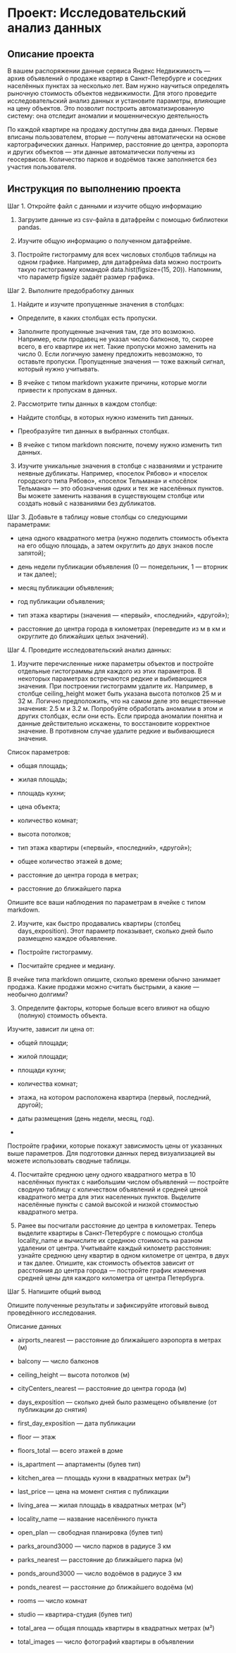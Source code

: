 # Проект: Исследовательский анализ данных

## Описание проекта

В вашем распоряжении данные сервиса Яндекс Недвижимость — архив объявлений о продаже квартир в Санкт-Петербурге и соседних населённых пунктах за несколько лет. 
Вам нужно научиться определять рыночную стоимость объектов недвижимости. Для этого проведите исследовательский анализ данных и установите параметры, влияющие на цену объектов. 
Это позволит построить автоматизированную систему: она отследит аномалии и мошенническую деятельность

По каждой квартире на продажу доступны два вида данных. Первые вписаны пользователем, вторые — получены автоматически на основе картографических данных. 
Например, расстояние до центра, аэропорта и других объектов — эти данные автоматически получены из геосервисов. Количество парков и водоёмов также заполняется без участия пользователя.

## Инструкция по выполнению проекта

Шаг 1. Откройте файл с данными и изучите общую информацию

1. Загрузите данные из csv-файла в датафрейм c помощью библиотеки pandas.

2. Изучите общую информацию о полученном датафрейме.

3. Постройте гистограмму для всех числовых столбцов таблицы на одном графике. Например, для датафрейма data можно построить такую гистограмму командой data.hist(figsize=(15, 20)). Напомним, что параметр figsize задаёт размер графика.

Шаг 2. Выполните предобработку данных

1. Найдите и изучите пропущенные значения в столбцах:

- Определите, в каких столбцах есть пропуски.

- Заполните пропущенные значения там, где это возможно. Например, если продавец не указал число балконов, то, скорее всего, в его квартире их нет. Такие пропуски можно заменить на число 0. Если логичную замену предложить невозможно, то оставьте пропуски.
Пропущенные значения — тоже важный сигнал, который нужно учитывать.

- В ячейке с типом markdown укажите причины, которые могли привести к пропускам в данных.
   
2. Рассмотрите типы данных в каждом столбце:
   
- Найдите столбцы, в которых нужно изменить тип данных.
  
- Преобразуйте тип данных в выбранных столбцах.

- В ячейке с типом markdown поясните, почему нужно изменить тип данных.
   
3. Изучите уникальные значения в столбце с названиями и устраните неявные дубликаты. Например, «поселок Рябово» и «поселок городского типа Рябово», «поселок Тельмана» и «посёлок Тельмана» — это обозначения одних и тех же населённых пунктов.
Вы можете заменить названия в существующем столбце или создать новый с названиями без дубликатов.

Шаг 3. Добавьте в таблицу новые столбцы со следующими параметрами:

- цена одного квадратного метра (нужно поделить стоимость объекта на его общую площадь, а затем округлить до двух знаков после запятой);

- день недели публикации объявления (0 — понедельник, 1 — вторник и так далее);

- месяц публикации объявления;

- год публикации объявления;

- тип этажа квартиры (значения — «‎первый», «последний», «другой»);

- расстояние до центра города в километрах (переведите из м в км и округлите до ближайших целых значений).

Шаг 4. Проведите исследовательский анализ данных:

1. Изучите перечисленные ниже параметры объектов и постройте отдельные гистограммы для каждого из этих параметров. В некоторых параметрах встречаются редкие и выбивающиеся значения. 
При построении гистограмм удалите их. Например, в столбце ceiling_height может быть указана высота потолков 25 м и 32 м. Логично предположить, что на самом деле это вещественные значения: 2.5 м и 3.2 м. 
Попробуйте обработать аномалии в этом и других столбцах, если они есть. Если природа аномалии понятна и данные действительно искажены, то восстановите    корректное значение. В противном случае удалите редкие и выбивающиеся значения.

Список параметров:

- общая площадь;

- жилая площадь;

- площадь кухни;

- цена объекта;

- количество комнат;

- высота потолков;

- тип этажа квартиры («первый», «последний», «другой»);

- общее количество этажей в доме;

- расстояние до центра города в метрах;

- расстояние до ближайшего парка

Опишите все ваши наблюдения по параметрам в ячейке с типом markdown.

2. Изучите, как быстро продавались квартиры (столбец days_exposition). Этот параметр показывает, сколько дней было размещено каждое объявление.

- Постройте гистограмму.

- Посчитайте среднее и медиану.

В ячейке типа markdown опишите, сколько времени обычно занимает продажа. Какие продажи можно считать быстрыми, а какие — необычно долгими?

3. Определите факторы, которые больше всего влияют на общую (полную) стоимость объекта.
   
Изучите, зависит ли цена от:

- общей площади;

- жилой площади;

- площади кухни;

- количества комнат;

- этажа, на котором расположена квартира (первый, последний, другой);

- даты размещения (день недели, месяц, год).
- 
Постройте графики, которые покажут зависимость цены от указанных выше параметров. Для подготовки данных перед визуализацией вы можете использовать сводные таблицы.

4. Посчитайте среднюю цену одного квадратного метра в 10 населённых пунктах с наибольшим числом объявлений — постройте сводную таблицу с количеством объявлений и средней ценой квадратного метра для этих населенных пунктов.
Выделите населённые пункты с самой высокой и низкой стоимостью квадратного метра.

5. Ранее вы посчитали расстояние до центра в километрах. Теперь выделите квартиры в Санкт-Петербурге с помощью столбца locality_name и вычислите их среднюю стоимость на разном удалении от центра.
Учитывайте каждый километр расстояния: узнайте среднюю цену квартир в одном километре от центра, в двух и так далее.
Опишите, как стоимость объектов зависит от расстояния до центра города — постройте график изменения средней цены для каждого километра от центра Петербурга.

Шаг 5. Напишите общий вывод

Опишите полученные результаты и зафиксируйте итоговый вывод проведённого исследования.

Описание данных

- airports_nearest — расстояние до ближайшего аэропорта в метрах (м)

- balcony — число балконов

- ceiling_height — высота потолков (м)

- cityCenters_nearest — расстояние до центра города (м)

- days_exposition — сколько дней было размещено объявление (от публикации до снятия)

- first_day_exposition — дата публикации

- floor — этаж

- floors_total — всего этажей в доме

- is_apartment — апартаменты (булев тип)

- kitchen_area — площадь кухни в квадратных метрах (м²)

- last_price — цена на момент снятия с публикации

- living_area — жилая площадь в квадратных метрах (м²)

- locality_name — название населённого пункта

- open_plan — свободная планировка (булев тип)

- parks_around3000 — число парков в радиусе 3 км

- parks_nearest — расстояние до ближайшего парка (м)

- ponds_around3000 — число водоёмов в радиусе 3 км

- ponds_nearest — расстояние до ближайшего водоёма (м)

- rooms — число комнат

- studio — квартира-студия (булев тип)

- total_area — общая площадь квартиры в квадратных метрах (м²)

- total_images — число фотографий квартиры в объявлении
